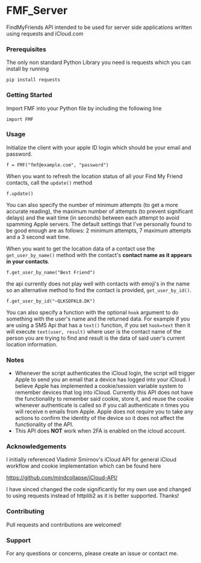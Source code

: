 # FMF_Server
FindMyFriends API intended to be used for server side applications written using requests and iCloud.com

### Prerequisites
The only non standard Python Library you need is requests which you can install by running

`pip install requests`


### Getting Started
Import FMF into your Python file by including the following line 

`import FMF`

### Usage
Initialize the client with your apple ID login which should be your email and password.

`f = FMF("fmf@example.com", "password")`

When you want to refresh the location status of all your Find My Friend contacts, call the `update()` method

`f.update()`

You can also specify the number of minimum attempts (to get a more accurate reading), the maximum number of attempts (to prevent significant delays) and the wait time (in seconds) between each attempt to avoid spamming Apple servers. The default settings that I've personally found to be good enough are as follows: 2 minimum attempts, 7 maximum attempts and a 3 second wait time.

When you want to get the location data of a contact use the `get_user_by_name()` method with the contact's **contact name as it appears in your contacts**.

`f.get_user_by_name("Best Friend")`

the api currently does not play well with contacts with emoji's in the name so an alternative method to find the contact is provided, `get_user_by_id()`.

`f.get_user_by_id("~QLKSDFKL8.DK")`

You can also specify a function with the optional `hook` argument to do something with the user's name and the returned data. For example if you are using a SMS Api that has a `text()` function, if you set `hook=text` then it will execute `text(user, result)` where user is the contact name of the person you are trying to find and result is the data of said user's current location information.

### Notes
  * Whenever the script authenticates the iCloud login, the script will trigger Apple to send you an email that a device has logged into your iCloud. I believe Apple has implemented a cookie/session variable system to remember devices that log into iCloud. Currently this API does not have the functionality to remember said cookie, store it, and reuse the cookie whenever authenticate is called so if you call authenticate n times you will receive n emails from Apple. Apple does not require you to take any actions to confirm the identity of the device so it does not affect the functionality of the API. 
  * This API does **NOT** work when 2FA is enabled on the icloud account.

### Acknowledgements
I initially referenced Vladimir Smirnov's iCloud API for general iCloud workflow and cookie implementation which can be found here

https://github.com/mindcollapse/iCloud-API/

I have sinced changed the code significantly for my own use and changed to using requests instead of httplib2 as it is better supported. Thanks!


### Contributing
Pull requests and contributions are welcomed!

### Support
For any questions or concerns, please create an issue or contact me.
